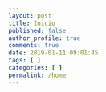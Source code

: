 ```yaml
---
layout: post
title: Inicio
published: false
author_profile: true
comments: true
date: 2019-01-11 09:01:45
tags: [ ]
categories: [ ]
permalink: /home
---
```

